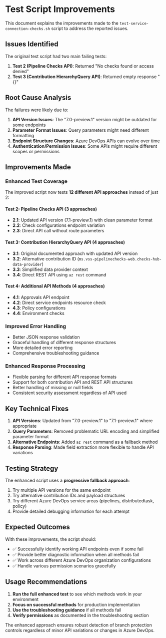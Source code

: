 # Test Script Improvements

This document explains the improvements made to the `test-service-connection-checks.sh` script to address the reported issues.

## Issues Identified

The original test script had two main failing tests:

1. **Test 2 (Pipeline Checks API)**: Returned "No checks found or access denied"
2. **Test 3 (Contribution HierarchyQuery API)**: Returned empty response "{}"

## Root Cause Analysis

The failures were likely due to:

1. **API Version Issues**: The "7.0-preview.1" version might be outdated for some endpoints
2. **Parameter Format Issues**: Query parameters might need different formatting
3. **Endpoint Structure Changes**: Azure DevOps APIs can evolve over time
4. **Authentication/Permission Issues**: Some APIs might require different scopes or permissions

## Improvements Made

### Enhanced Test Coverage

The improved script now tests **12 different API approaches** instead of just 2:

#### Test 2: Pipeline Checks API (3 approaches)
- **2.1**: Updated API version (7.1-preview.1) with clean parameter format
- **2.2**: Check configurations endpoint variation
- **2.3**: Direct API call without route parameters

#### Test 3: Contribution HierarchyQuery API (4 approaches)
- **3.1**: Original documented approach with updated API version
- **3.2**: Alternative contribution ID (`ms.vss-pipelinechecks-web.checks-hub-data-provider`)
- **3.3**: Simplified data provider context
- **3.4**: Direct REST API using `az rest` command

#### Test 4: Additional API Methods (4 approaches)
- **4.1**: Approvals API endpoint
- **4.2**: Direct service endpoints resource check
- **4.3**: Policy configurations
- **4.4**: Environment checks

### Improved Error Handling

- Better JSON response validation
- Graceful handling of different response structures
- More detailed error reporting
- Comprehensive troubleshooting guidance

### Enhanced Response Processing

- Flexible parsing for different API response formats
- Support for both contribution API and REST API structures
- Better handling of missing or null fields
- Consistent security assessment regardless of API used

## Key Technical Fixes

1. **API Versions**: Updated from "7.0-preview.1" to "7.1-preview.1" where appropriate
2. **Query Parameters**: Removed problematic URL encoding and simplified parameter format
3. **Alternative Endpoints**: Added `az rest` command as a fallback method
4. **Response Parsing**: Made field extraction more flexible to handle API variations

## Testing Strategy

The enhanced script uses a **progressive fallback approach**:

1. Try multiple API versions for the same endpoint
2. Try alternative contribution IDs and payload structures
3. Try different Azure DevOps service areas (pipelines, distributedtask, policy)
4. Provide detailed debugging information for each attempt

## Expected Outcomes

With these improvements, the script should:

- ✅ Successfully identify working API endpoints even if some fail
- ✅ Provide better diagnostic information when all methods fail
- ✅ Work across different Azure DevOps organization configurations
- ✅ Handle various permission scenarios gracefully

## Usage Recommendations

1. **Run the full enhanced test** to see which methods work in your environment
2. **Focus on successful methods** for production implementation
3. **Use the troubleshooting guidance** if all methods fail
4. **Verify permissions** as documented in the troubleshooting section

The enhanced approach ensures robust detection of branch protection controls regardless of minor API variations or changes in Azure DevOps.